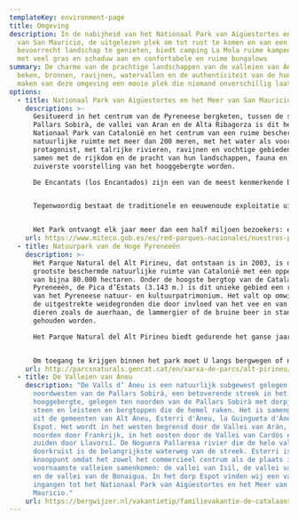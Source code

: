 ```yaml
---
templateKey: environment-page
title: Omgeving
description: In de nabijheid van het Nationaal Park van Aigüestortes en het Meer
  van San Mauricio, de uitgelezen plek om tot rust te komen en van een
  bevoorrecht landschap te genieten, biedt camping La Mola ruime kampeerplaatsen
  met veel gras en schaduw aan en confortabele en ruime bungalows
summary: De charme van de prachtige landschappen van de valleien van Àneu, de
  beken, bronnen, ravijnen, watervallen en de authenticiteit van de hun bewoners
  maken van deze omgeving een mooie plek die niemand onverschillig laat.
options:
  - title: Nationaal Park van Aigüestortes en het Meer van San Mauricio
    description: >-
      Gesitueerd in het centrum van de Pyreneese bergketen, tussen de streken
      Pallars Sobirà, de vallei van Aran en de Alta Ribagorza is dit het enige
      Nationaal Park van Catalonië en het centrum van een ruime beschermde
      natuurlijke ruimte met meer dan 200 meren, met het water als voornaamste
      protagonist, met talrijke rivieren, ravijnen en vochtige gebieden die
      samen met de rijkdom en de pracht van hun landschappen, fauna en flora de
      zuiverste voorstelling van het hooggebergte worden. 

      De Encantats (los Encantados) zijn een van de meest kenmerkende bergpieken die gevormd werden door metamorfe kalkgesteenten die ontstaan zijn uit de transformatie van sedimentgesteenten vanwege de omstandigheden van temperatuur en druk waaraan ze zich door de gletsjers onderworpen zagen.


      Tegenwoordig bestaat de traditionele en eeuwenoude exploitatie uit de instandhouding van de extensieve lokale runderveeteelt van Boí y Espot.


      Het Park ontvangt elk jaar meer dan een half miljoen bezoekers: een van zijn voornaamste doelstellingen is de toegang van personen verenigbaar te maken met het volledige behoud van zijn natuurlijke waarden. Dit doel kan onmogelijk bereikt worden zonder de effectieve betrokkenheid van al zijn bezoekers. Daarom is hun medewerking en hun respect voor het geheel van de vastgelegde regels zo belangrijk.
    url: https://www.miteco.gob.es/es/red-parques-nacionales/nuestros-parques/aiguestortes/guia-visitante/default.aspx
  - title: Natuurpark van de Hoge Pyreneeën
    description: >-
      Het Parque Natural del Alt Pirineu, dat ontstaan is in 2003, is de
      grootste beschermde natuurlijke ruimte van Catalonië met een oppervlakte
      van bijna 80.000 hectaren. Onder de hoogste bergtop van de Catalaanse
      Pyreneeën, de Pica d’Estats (3.143 m.) is dit unieke gebied een reservaat
      van het Pyreneese natuur- en kultuurpatrimonium. Het valt op omwille van
      de uitgestrekte weidegronden die door invloed van het vee en van typerende
      dieren zoals de auerhaan, de lammergier of de bruine beer in stand
      gehouden worden. 

      Het Parque Natural del Alt Pirineu biedt gedurende het ganse jaar een brede waaier van alternatieven aan om het ecotoerisme te beoefenen: ontdekt de prachtige meren van het hooggebergte, geniet van de pracht van de voorjaarsbloei of van de herfstkleuren bij wandelingen langs historische wegen, bezoekt musea die U een beeld kunnen geven van de manier waarop de bewoners van een berggebied vroeger leefden en nu, adem de eenzaamheid van een winters berglandschap in door middel van een wandeling met sneeuwraketten of geniet van spectaculaire panorama’s vanop een belvédère. 


      Om toegang te krijgen binnen het park moet U langs bergwegen of niet verharde bospaden lopen waarbij U een privé-voertuig (bij voorkeur met een hoog chassis) kan gebruiken of, als U openbaar transport verkiest plaatselijke alle-terrein taxi’s. Een aan te raden alternatief is het Park te voet of met een alle-terrein-fiets (mountain bike) te verkennen door gebruik te maken van het bestaande uitgebreide wegennet dat dikwijls in de dorpen in de omgeving begint
    url: http://parcsnaturals.gencat.cat/en/xarxa-de-parcs/alt-pirineu/inici/index.html
  - title: De Valleien van Àneu
    description: "De Valls d’ Àneu is een natuurlijk subgewest gelegen in het
      noordwesten van de Pallars Sobirá, een betoverende streek in het
      hooggebergte, gelegen ten noorden van de Pallars Sobirà met dorpjes van
      steen en leisteen en bergtoppen die de hemel raken. Het is samengesteld
      uit de gemeenten van Alt Àneu, Esterri d'Àneu, la Guingueta d'Àneu en
      Espot. Het wordt in het westen begrensd door de Vallei van Arán, in het
      noorden door Frankrijk, in het oosten door de Vallei van Cardós en in het
      zuiden door Llavorsí. De Noguera Pallaresa rivier die de hele vallei
      doorkruist is de belangrijkste waterweg van de streek. Esterri is het
      knooppunt omdat het zowel het commercieel centrum als de plaats is waar de
      voornaamste valleien samenkomen: de vallei van Isil, de vallei van Unarre
      en de vallei van de Bonaigua. In het dorp Espot vinden wij een van de
      ingangen tot het Nationaal Park van Aigüestortes en het Meer van San
      Mauricio."
    url: https://bergwijzer.nl/vakantietip/familievakantie-de-catalaanse-pyrenee%C3%ABn
---
```

